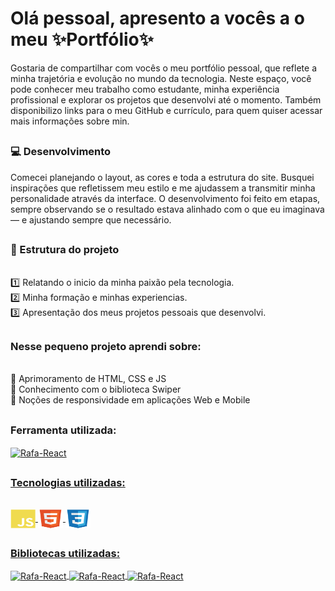 <h1>Olá pessoal, apresento a vocês a <b> o meu ✨Portfólio✨ </b> </h1>

Gostaria de compartilhar com vocês o meu portfólio pessoal, que reflete a minha trajetória e evolução no mundo da tecnologia. Neste espaço, você pode conhecer meu trabalho como estudante, minha experiência profissional e explorar os projetos que desenvolvi até o momento.
Também disponibilizo links para o meu GitHub e currículo, para quem quiser acessar mais informações sobre min.

##
<h3> 💻 Desenvolvimento </h3>
 Comecei planejando o layout, as cores e toda a estrutura do site. Busquei inspirações que refletissem meu estilo e me ajudassem a transmitir minha personalidade através da interface. O desenvolvimento foi feito em etapas, sempre observando se o resultado estava alinhado com o que eu imaginava — e ajustando sempre que necessário.

##
<h3> 📂 Estrutura do projeto  </h3>
<br>1️⃣ Relatando o inicio da minha paixão pela tecnologia.
<br>2️⃣ Minha formação e minhas experiencias. 
<br>3️⃣ Apresentação dos meus projetos pessoais que desenvolvi.

##
<h3>Nesse pequeno projeto aprendi sobre: </h3>
 <br>📌 Aprimoramento de HTML, CSS e JS
 <br>📌 Conhecimento com o biblioteca Swiper
 <br>📌 Noções de responsividade em aplicações Web e Mobile
 
##
<h3>Ferramenta utilizada:</h3>
<div>
  <a href="https://code.visualstudio.com">
    <img align="center" alt="Rafa-React" height="30" width="37" src="https://img.icons8.com/?size=48&id=9OGIyU8hrxW5&format=png">
</div>

##
<h3>Tecnologias utilizadas:</h3>
<div style="display: inline_block"><br>
  <img align="center" alt="Rafa-Js" height="30" width="40" src="https://raw.githubusercontent.com/devicons/devicon/master/icons/javascript/javascript-plain.svg">
  <img align="center" alt="Rafa-HTML" height="30" width="40" src="https://raw.githubusercontent.com/devicons/devicon/master/icons/html5/html5-original.svg">
  <img align="center" alt="Rafa-CSS" height="30" width="40" src="https://raw.githubusercontent.com/devicons/devicon/master/icons/css3/css3-original.svg">
</div>

##
<h3>Bibliotecas utilizadas:</h3>
<div>
  <a href="https://swiperjs.com/">
    <img align="center" alt="Rafa-React" height="30" width="30" src="https://encrypted-tbn0.gstatic.com/images?q=tbn:ANd9GcT0-CRc076ULbJudSGmKNJI5WGK_BgXpVAEWg&s">
</a>
<a href="https://fontawesome.com/">
    <img align="center" alt="Rafa-React" height="30" width="30" src="https://encrypted-tbn0.gstatic.com/images?q=tbn:ANd9GcR1v6TMElRDdDqPYcrbQVOFSGiaFnXRDIZF9Q&s">
</a>
<a href="https://fonts.google.com/">
    <img align="center" alt="Rafa-React" height="30" width="30" src="https://encrypted-tbn0.gstatic.com/images?q=tbn:ANd9GcSUP5DizHClmiEANb7443enra5h_mzpCzC_tQ&s">
</a>
</div>
